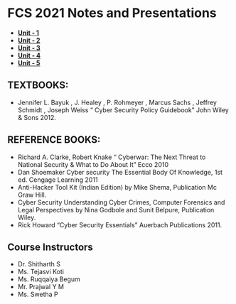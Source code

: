 # FCS 2021 Notes and Presentations

- **[Unit - 1](Introduction_Cyber_Security_Evolution.html)**
- **[Unit - 2](Cyber_Security_Obj_Guidance_Dec_Makers.html)**
- **[Unit - 3](Cyber_Security_Policy_Catalog.html)**
- **[Unit - 4](Cyber_Management_Issues.html)**
- **[Unit - 5](Case_Study.html)**

## TEXTBOOKS:

- Jennifer L. Bayuk , J. Healey , P. Rohmeyer , Marcus Sachs , Jeffrey Schmidt , Joseph Weiss “ Cyber Security Policy Guidebook” John Wiley & Sons 2012.

## REFERENCE BOOKS:

- Richard A. Clarke, Robert Knake “ Cyberwar: The Next Threat to National Security & What to Do About It” Ecco 2010
- Dan Shoemaker Cyber security The Essential Body Of Knowledge, 1st ed. Cengage Learning 2011
- Anti-Hacker Tool Kit (Indian Edition) by Mike Shema, Publication Mc Graw Hill.
- Cyber Security Understanding Cyber Crimes, Computer Forensics and Legal Perspectives by Nina Godbole and Sunit Belpure, Publication Wiley.
- Rick Howard “Cyber Security Essentials” Auerbach Publications 2011.

## Course Instructors

- Dr. Shitharth S
- Ms. Tejasvi Koti
- Ms. Ruqqaiya Begum
- Mr. Prajwal Y M
- Ms. Swetha P
